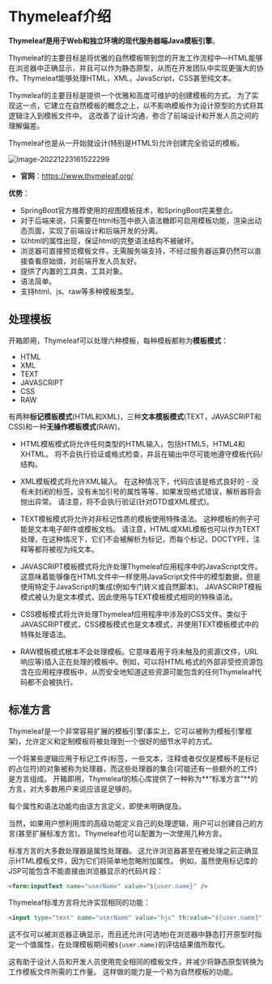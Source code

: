 # Thymeleaf介绍

**Thymeleaf是用于Web和独立环境的现代服务器端Java模板引擎**。

Thymeleaf的主要目标是将优雅的自然模板带到您的开发工作流程中—HTML能够在浏览器中正确显示，并且可以作为静态原型，从而在开发团队中实现更强大的协作。Thymeleaf能够处理HTML，XML，JavaScript，CSS甚至纯文本。

Thymeleaf的主要目标是提供一个优雅和高度可维护的创建模板的方式。 为了实现这一点，它建立在自然模板的概念之上，以不影响模板作为设计原型的方式将其逻辑注入到模板文件中。 这改善了设计沟通，弥合了前端设计和开发人员之间的理解偏差。

Thymeleaf也是从一开始就设计(特别是HTML5)允许创建完全验证的模板。

![image-20221223161522299](https://cdn.jsdelivr.net/gh/letengzz/Two-C@main/img/Java/202212231615044.png)

- **官网**：https://www.thymeleaf.org/

**优势**：

- SpringBoot官方推荐使用的视图模板技术，和SpringBoot完美整合。
- 对于后端来说，只需要在html标签中嵌入语法糖即可启用模板功能，渲染出动态页面，实现了前端设计和后端开发的分离。
- 以html的属性出现，保证html的完整语法结构不被破坏。
- 浏览器可直接预览模板文件，无需服务端支持，不经过服务器运算仍然可以直接查看原始值，对前端开发人员友好。
- 提供了内置的工具类，工具对象。
- 语法简单。
- 支持html、js、raw等多种模板类型。

## 处理模板

开箱即用，Thymeleaf可以处理六种模板，每种模板都称为**模板模式**：

- HTML
- XML
- TEXT
- JAVASCRIPT
- CSS
- RAW

有两种**标记模板模式**(HTML和XML)，三种**文本模板模式**(TEXT，JAVASCRIPT和CSS)和一种**无操作模板模式**(RAW)。

- HTML模板模式将允许任何类型的HTML输入，包括HTML5，HTML4和XHTML。 将不会执行验证或格式检查，并且在输出中尽可能地遵守模板代码/结构。

- XML模板模式将允许XML输入。 在这种情况下，代码应该是格式良好的 - 没有未封闭的标签，没有未加引号的属性等等，如果发现格式错误，解析器将会抛出异常。 请注意，将不会执行验证(针对DTD或XML模式)。

- TEXT模板模式将允许对非标记性质的模板使用特殊语法。 这种模板的例子可能是文本电子邮件或模板文档。 请注意，HTML或XML模板也可以作为TEXT处理，在这种情况下，它们不会被解析为标记，而每个标记，DOCTYPE，注释等都将被视为纯文本。

- JAVASCRIPT模板模式将允许处理Thymeleaf应用程序中的JavaScript文件。这意味着能够像在HTML文件中一样使用JavaScript文件中的模型数据，但是使用特定于JavaScript的集成(例如专门转义或自然脚本)。 JAVASCRIPT模板模式被认为是文本模式，因此使用与TEXT模板模式相同的特殊语法。

- CSS模板模式将允许处理Thymeleaf应用程序中涉及的CSS文件。类似于JAVASCRIPT模式，CSS模板模式也是文本模式，并使用TEXT模板模式中的特殊处理语法。

- RAW模板模式根本不会处理模板。它意味着用于将未触及的资源(文件，URL响应等)插入正在处理的模板中。例如，可以将HTML格式的外部非受控资源包含在应用程序模板中，从而安全地知道这些资源可能包含的任何Thymeleaf代码都不会被执行。

## 标准方言

Thymeleaf是一个非常容易扩展的模板引擎(事实上，它可以被称为模板引擎框架)，允许定义和定制模板将被处理到一个很好的细节水平的方式。

一个将某些逻辑应用于标记工件(标签，一些文本，注释或者仅仅是模板不是标记的占位符)的对象被称为处理器，而这些处理器的集合(可能还有一些额外的工件)是方言组成。 开箱即用，Thymeleaf的核心库提供了一种称为**“标准方言”**的方言，对大多数用户来说应该是足够的。

每个属性和语法功能均由该方言定义，即使未明确提及。

当然，如果用户想利用库的高级功能定义自己的处理逻辑，用户可以创建自己的方言(甚至扩展标准方言)。Thymeleaf也可以配置为一次使用几种方言。

标准方言的大多数处理器是属性处理器。 这允许浏览器甚至在被处理之前正确显示HTML模板文件，因为它们将简单地忽略附加属性。 例如，虽然使用标记库的JSP可能包含不能直接由浏览器显示的代码片段：

```html
<form:inputText name="userName" value="${user.name}" />
```

Thymeleaf标准方言将允许实现相同的功能：

```html
<input type="text" name="userName" value="hjc" th:value="${user.name}" />
```

这不仅可以被浏览器正确显示，而且还允许(可选地)在浏览器中静态打开原型时指定一个值属性，在处理模板期间被`${user.name}`的评估结果值所取代。

这有助于设计人员和开发人员使用完全相同的模板文件，并减少将静态原型转换为工作模板文件所需的工作量。 这样做的能力是一个称为自然模板的功能。